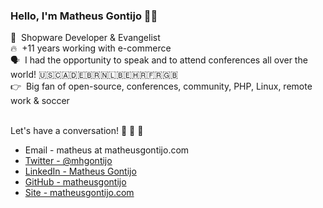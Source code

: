 ### Hello, I'm Matheus Gontijo 👋👋

🚀&nbsp;&nbsp;Shopware Developer & Evangelist<br />
🔥&nbsp;&nbsp;+11 years working with e-commerce<br />
🗣️&nbsp;&nbsp;I had the opportunity to speak and to attend conferences all over the world! 🇺🇸🇨🇦🇩🇪🇧🇷🇳🇱🇧🇪🇭🇷🇫🇷🇬🇧<br />
👉&nbsp;&nbsp;Big fan of open-source, conferences, community, PHP, Linux, remote work & soccer<br /><br />

Let's have a conversation! 💬 💬 💬

- Email - matheus at matheusgontijo.com<br />
- [Twitter - @mhgontijo](https://twitter.com/mhgontijo)<br />
- [LinkedIn - Matheus Gontijo](https://www.linkedin.com/in/matheus-gontijo-95989a70/)<br />
- [GitHub - matheusgontijo](https://github.com/matheusgontijo)<br />
- [Site - matheusgontijo.com](https://www.matheusgontijo.com)<br />
